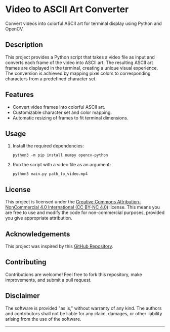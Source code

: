 # Video to ASCII Art Converter

Convert videos into colorful ASCII art for terminal display using Python and OpenCV.

## Description

This project provides a Python script that takes a video file as input and converts each frame of the video into ASCII art. The resulting ASCII art frames are displayed in the terminal, creating a unique visual experience. The conversion is achieved by mapping pixel colors to corresponding characters from a predefined character set.

## Features

- Convert video frames into colorful ASCII art.
- Customizable character set and color mapping.
- Automatic resizing of frames to fit terminal dimensions.

## Usage

1. Install the required dependencies:
   ```
   python3 -m pip install numpy opencv-python
   ```

2. Run the script with a video file as an argument:
   ```
   python3 main.py path_to_video.mp4
   ```

## License

This project is licensed under the [Creative Commons Attribution-NonCommercial 4.0 International (CC BY-NC 4.0)](https://creativecommons.org/licenses/by-nc/4.0/) license. This means you are free to use and modify the code for non-commercial purposes, provided you give appropriate attribution.

## Acknowledgements

This project was inspired by this [GitHub Repository](https://github.com/TheScienceElf/Video-to-Text).

## Contributing

Contributions are welcome! Feel free to fork this repository, make improvements, and submit a pull request.

## Disclaimer

The software is provided "as is," without warranty of any kind. The authors and contributors shall not be liable for any claim, damages, or other liability arising from the use of the software.

---
